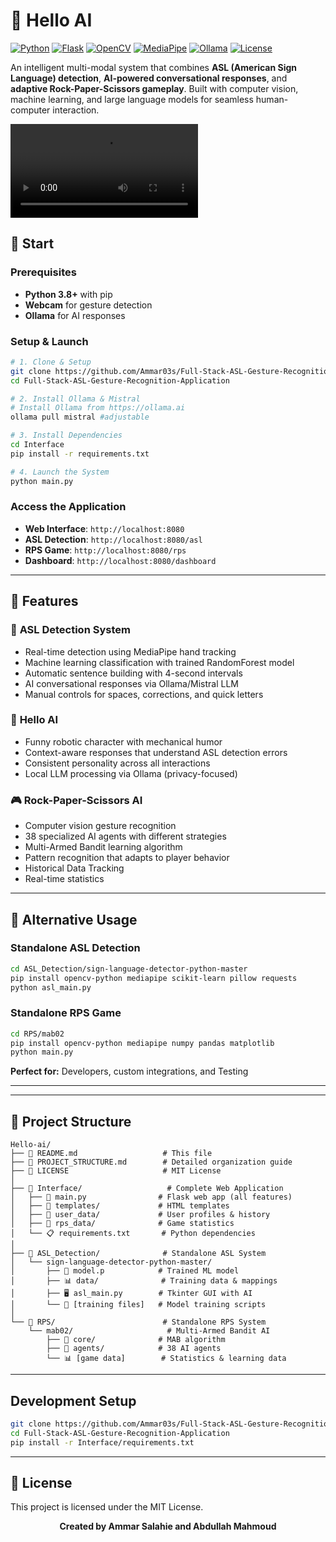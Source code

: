 # 🤖 Hello AI

[![Python](https://img.shields.io/badge/Python-3.8+-blue.svg)](https://python.org)
[![Flask](https://img.shields.io/badge/Flask-2.0+-green.svg)](https://flask.palletsprojects.com/)
[![OpenCV](https://img.shields.io/badge/OpenCV-4.0+-red.svg)](https://opencv.org/)
[![MediaPipe](https://img.shields.io/badge/MediaPipe-Latest-orange.svg)](https://mediapipe.dev/)
[![Ollama](https://img.shields.io/badge/Ollama-Mistral-purple.svg)](https://ollama.ai/)
[![License](https://img.shields.io/badge/License-MIT-yellow.svg)](LICENSE)

An intelligent multi-modal system that combines **ASL (American Sign Language) detection**, **AI-powered conversational responses**, and **adaptive Rock-Paper-Scissors gameplay**. Built with computer vision, machine learning, and large language models for seamless human-computer interaction.

![Hello AI Demo](Demo.mp4)

## 🚀 **Start**

### Prerequisites
- **Python 3.8+** with pip
- **Webcam** for gesture detection
- **Ollama** for AI responses

### Setup & Launch
```bash
# 1. Clone & Setup
git clone https://github.com/Ammar03s/Full-Stack-ASL-Gesture-Recognition-Application.git
cd Full-Stack-ASL-Gesture-Recognition-Application

# 2. Install Ollama & Mistral
# Install Ollama from https://ollama.ai
ollama pull mistral #adjustable

# 3. Install Dependencies
cd Interface
pip install -r requirements.txt

# 4. Launch the System
python main.py
```

### Access the Application
- **Web Interface**: `http://localhost:8080`
- **ASL Detection**: `http://localhost:8080/asl`
- **RPS Game**: `http://localhost:8080/rps`
- **Dashboard**: `http://localhost:8080/dashboard`

---

## 🎯 **Features**

### 🤟 **ASL Detection System**
- Real-time detection using MediaPipe hand tracking
- Machine learning classification with trained RandomForest model
- Automatic sentence building with 4-second intervals
- AI conversational responses via Ollama/Mistral LLM
- Manual controls for spaces, corrections, and quick letters

### 🤖 **Hello AI**
- Funny robotic character with mechanical humor
- Context-aware responses that understand ASL detection errors
- Consistent personality across all interactions
- Local LLM processing via Ollama (privacy-focused)

### 🎮 **Rock-Paper-Scissors AI**
- Computer vision gesture recognition
- 38 specialized AI agents with different strategies
- Multi-Armed Bandit learning algorithm
- Pattern recognition that adapts to player behavior
- Historical Data Tracking
- Real-time statistics

---

## 🔧 **Alternative Usage**

### Standalone ASL Detection
```bash
cd ASL_Detection/sign-language-detector-python-master
pip install opencv-python mediapipe scikit-learn pillow requests
python asl_main.py
```

### Standalone RPS Game
```bash
cd RPS/mab02
pip install opencv-python mediapipe numpy pandas matplotlib
python main.py
```

**Perfect for:** Developers, custom integrations, and Testing

---



---

## 📁 **Project Structure**

```
Hello-ai/
├── 📖 README.md                   # This file
├── 📖 PROJECT_STRUCTURE.md        # Detailed organization guide
├── 📄 LICENSE                     # MIT License
│
├── 🎯 Interface/                   # Complete Web Application
│   ├── 🐍 main.py                # Flask web app (all features)
│   ├── 📁 templates/             # HTML templates
│   ├── 👤 user_data/             # User profiles & history
│   ├── 🎲 rps_data/              # Game statistics
│   └── 📋 requirements.txt       # Python dependencies
│
├── 🤖 ASL_Detection/              # Standalone ASL System
│   └── sign-language-detector-python-master/
│       ├── 🧠 model.p            # Trained ML model
│       ├── 📊 data/              # Training data & mappings
│       ├── 🖥️ asl_main.py        # Tkinter GUI with AI
│       └── 📁 [training files]   # Model training scripts
│
└── 🎲 RPS/                        # Standalone RPS System
    └── mab02/                     # Multi-Armed Bandit AI
        ├── 🧠 core/              # MAB algorithm
        ├── 🤖 agents/            # 38 AI agents
        └── 📊 [game data]        # Statistics & learning data
```

---



## Development Setup
```bash
git clone https://github.com/Ammar03s/Full-Stack-ASL-Gesture-Recognition-Application.git
cd Full-Stack-ASL-Gesture-Recognition-Application
pip install -r Interface/requirements.txt
```

---

## 📄 **License**

This project is licensed under the MIT License.


<div align="center">

**Created by Ammar Salahie and Abdullah Mahmoud**

</div> 

